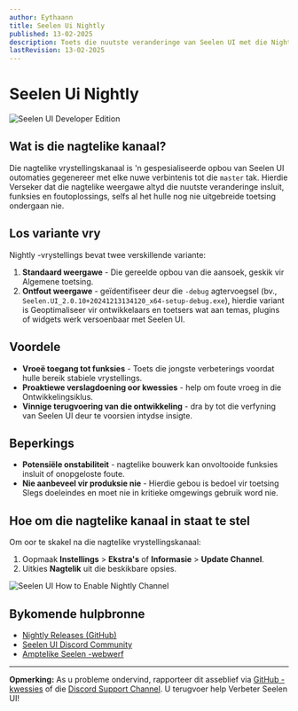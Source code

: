 ```yaml
---
author: Eythaann
title: Seelen Ui Nightly
published: 13-02-2025
description: Toets die nuutste veranderinge van Seelen UI met die Nightly Update Channel!
lastRevision: 13-02-2025
---
```


# Seelen Ui Nightly

![Seelen UI Developer Edition](https://github.com/user-attachments/assets/76634b49-7b09-4ef2-9643-e93542309f5d)

## Wat is die nagtelike kanaal?

Die nagtelike vrystellingskanaal is 'n gespesialiseerde opbou van Seelen UI
outomaties gegenereer met elke nuwe verbintenis tot die `master` tak. Hierdie
Verseker dat die nagtelike weergawe altyd die nuutste veranderinge insluit,
funksies en foutoplossings, selfs al het hulle nog nie uitgebreide toetsing
ondergaan nie.

## Los variante vry

Nightly -vrystellings bevat twee verskillende variante:

1. **Standaard weergawe** - Die gereelde opbou van die aansoek, geskik vir
   Algemene toetsing.
2. **Ontfout weergawe** - geïdentifiseer deur die `-debug` agtervoegsel (bv.,
   `Seelen.UI_2.0.10+20241213134120_x64-setup-debug.exe`), hierdie variant is
   Geoptimaliseer vir ontwikkelaars en toetsers wat aan temas, plugins of
   widgets werk versoenbaar met Seelen UI.

## Voordele

- **Vroeë toegang tot funksies** - Toets die jongste verbeterings voordat hulle
  bereik stabiele vrystellings.
- **Proaktiewe verslagdoening oor kwessies** - help om foute vroeg in die
  Ontwikkelingsiklus.
- **Vinnige terugvoering van die ontwikkeling** - dra by tot die verfyning van
  Seelen UI deur te voorsien intydse insigte.

## Beperkings

- **Potensiële onstabiliteit** - nagtelike bouwerk kan onvoltooide funksies
  insluit of onopgeloste foute.
- **Nie aanbeveel vir produksie nie** - Hierdie gebou is bedoel vir toetsing
  Slegs doeleindes en moet nie in kritieke omgewings gebruik word nie.

## Hoe om die nagtelike kanaal in staat te stel

Om oor te skakel na die nagtelike vrystellingskanaal:

1. Oopmaak **Instellings** > **Ekstra's** of **Informasie** > **Update
   Channel**.
2. Uitkies **Nagtelik** uit die beskikbare opsies.

![Seelen UI How to Enable Nightly Channel](https://github.com/user-attachments/assets/ae88aeac-98cc-4424-a9e7-fb59740b694e)

## Bykomende hulpbronne

- [Nightly Releases (GitHub)](https://github.com/eythaann/Seelen-UI/releases/tag/nightly)
- [Seelen UI Discord Community](https://discord.gg/ABfASx5ZAJ)
- [Amptelike Seelen -webwerf](https://seelen.io)

---

**Opmerking:** As u probleme ondervind, rapporteer dit asseblief via
[GitHub -kwessies](https://github.com/eythaann/Seelen-UI/issues) of die
[Discord Support Channel](https://discord.gg/ABfASx5ZAJ). U terugvoer help
Verbeter Seelen UI!
